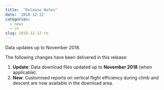 ```yaml
---
title:  "Release Notes"
date: '2018-12-12'
categories:
  - news
  - rn
slug: 2018-12-12-rn
---
```


Data updates up to November 2018.

The following changes have been delivered in this release:

1. **Update**: Data download files updated up to **November 2018** (when applicable).
1. **New**: Customised reports on vertical flight efficiency during climb and descent are now available in the download area.